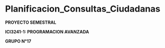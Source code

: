 # Planificacion_Consultas_Ciudadanas

**PROYECTO SEMESTRAL**

**ICI3241-1: PROGRAMACION AVANZADA**

**GRUPO N°17**

